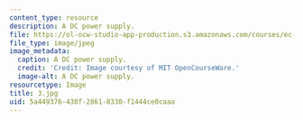 ```yaml
---
content_type: resource
description: A DC power supply.
file: https://ol-ocw-studio-app-production.s3.amazonaws.com/courses/ec-s06-practical-electronics-fall-2004/5a449376438f28618330f1444ce0caaa_3.jpg
file_type: image/jpeg
image_metadata:
  caption: A DC power supply.
  credit: 'Credit: Image courtesy of MIT OpenCourseWare.'
  image-alt: A DC power supply.
resourcetype: Image
title: 3.jpg
uid: 5a449376-438f-2861-8330-f1444ce0caaa
---
```

